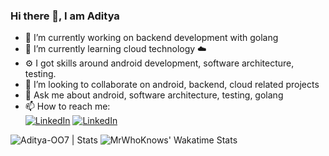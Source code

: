 ### Hi there 👋, I am Aditya
- 🔭 I’m currently working on backend development with golang
- 🌱 I’m currently learning cloud technology ☁️
- ⚙️ I got skills around android development, software architecture, testing.
- 👯 I’m looking to collaborate on android, backend, cloud related projects
- 💬 Ask me about android, software architecture, testing, golang
- 📫 How to reach me:<br/>
 [![LinkedIn](https://img.shields.io/badge/Aditya_Sutar-grey?style=for-the-badge&logo=linkedin)](https://www.linkedin.com/in/aditya-sutar-5aa49a175)
 [![LinkedIn](https://img.shields.io/badge/AdityasutarOO7-grey?style=for-the-badge&logo=twitter)](https://twitter.com/AdityasutarOO7)

<img src="https://github-readme-stats.vercel.app/api?username=Aditya-OO7&count_private=true&show_icons=true&include_all_commits=true&theme=nord" alt="Aditya-OO7 | Stats" />
<img src="https://github-readme-stats.vercel.app/api/wakatime?username=Aditya_OO7&layout=compact&theme=nord" alt="MrWhoKnows' Wakatime Stats" />
